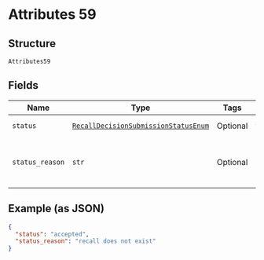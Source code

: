 
# Attributes 59

## Structure

`Attributes59`

## Fields

| Name | Type | Tags | Description |
|  --- | --- | --- | --- |
| `status` | [`RecallDecisionSubmissionStatusEnum`](../../doc/models/recall-decision-submission-status-enum.md) | Optional | [Status](http://draft-api-docs.form3.tech/api.html#enumerations-payment-status-codes-payment-submission-status) of the submission |
| `status_reason` | `str` | Optional | Reason for submission failure if status is `delivery_failed` |

## Example (as JSON)

```json
{
  "status": "accepted",
  "status_reason": "recall does not exist"
}
```

